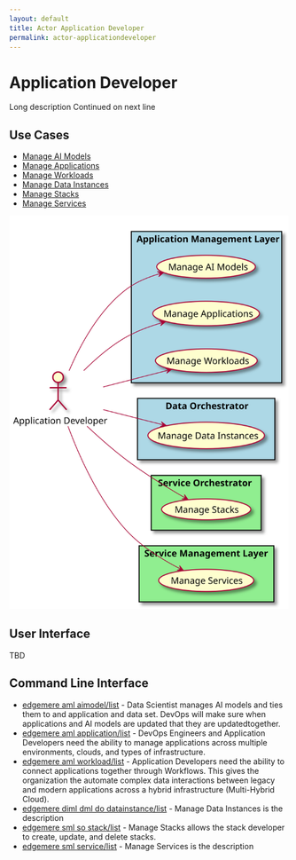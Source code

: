 ```yaml
---
layout: default
title: Actor Application Developer
permalink: actor-applicationdeveloper
---
```


# Application Developer

Long description Continued on next line



## Use Cases

* [Manage AI Models](usecase-ManageAIModels)
* [Manage Applications](usecase-ManageApplications)
* [Manage Workloads](usecase-ManageWorkloads)
* [Manage Data Instances](usecase-ManageDataInstances)
* [Manage Stacks](usecase-ManageStacks)
* [Manage Services](usecase-ManageServices)

  
![Use Case Diagram](./UseCase.svg)

## User Interface
TBD

## Command Line Interface
* [ edgemere aml aimodel/list](action--edgemere-aml-aimodel-list) - Data Scientist manages AI models and ties them to and application and data set. DevOps will make sure when applications and AI models are updated that they are updatedtogether.
* [ edgemere aml application/list](action--edgemere-aml-application-list) - DevOps Engineers and Application Developers need the ability to manage applications across multiple environments, clouds, and types of infrastructure.
* [ edgemere aml workload/list](action--edgemere-aml-workload-list) - Application Developers need the ability to connect applications together through Workflows. This gives the organization the automate complex data interactions between legacy and modern applications across a hybrid infrastructure (Multi-Hybrid Cloud).
* [ edgemere diml dml do datainstance/list](action--edgemere-diml-dml-do-datainstance-list) - Manage Data Instances is the description
* [ edgemere sml so stack/list](action--edgemere-sml-so-stack-list) - Manage Stacks allows the stack developer to create, update, and delete stacks.
* [ edgemere sml service/list](action--edgemere-sml-service-list) - Manage Services is the description

